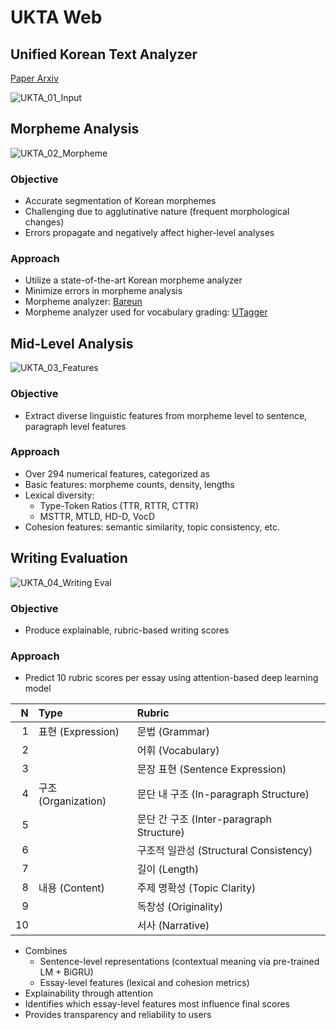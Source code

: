 # UKTA Web  

## Unified Korean Text Analyzer  

[Paper Arxiv](https://arxiv.org/abs/2502.09648)

![UKTA_01_Input](https://github.com/user-attachments/assets/56540368-836a-47c0-958c-0e2a6099277d)

## Morpheme Analysis  

![UKTA_02_Morpheme](https://github.com/user-attachments/assets/e36eca01-c0ff-49da-a7ae-07ec3880e209)

### Objective

- Accurate segmentation of Korean morphemes
- Challenging due to agglutinative nature (frequent morphological changes)
- Errors propagate and negatively affect higher-level analyses

### Approach

- Utilize a state-of-the-art Korean morpheme analyzer
- Minimize errors in morpheme analysis
- Morpheme analyzer: [Bareun](https://bareun.ai/)
- Morpheme analyzer used for vocabulary grading: [UTagger](https://pypi.org/project/pyutagger/)

## Mid-Level Analysis  

![UKTA_03_Features](https://github.com/user-attachments/assets/275b350f-4a42-4110-9245-1b41e8bbc870)

### Objective

- Extract diverse linguistic features from morpheme level to sentence, paragraph level features

### Approach

- Over 294 numerical features, categorized as
- Basic features: morpheme counts, density, lengths
- Lexical diversity:
  - Type-Token Ratios (TTR, RTTR, CTTR)
  - MSTTR, MTLD, HD-D, VocD
- Cohesion features: semantic similarity, topic consistency, etc.

## Writing Evaluation

![UKTA_04_Writing Eval](https://github.com/user-attachments/assets/b6312959-16dc-448f-b0cd-f8d5bc12da45)

### Objective

- Produce explainable, rubric-based writing scores

### Approach

- Predict 10 rubric scores per essay using attention-based deep learning model

| N  | Type           | Rubric                     |
|----:|:--------------|:---------------------------|
| 1  | 표현 (Expression)   | 문법 (Grammar)         |
| 2  |                     | 어휘 (Vocabulary) |
| 3  |                     | 문장 표현 (Sentence Expression) |  
| 4  | 구조 (Organization) | 문단 내 구조 (In-paragraph Structure) |
| 5  |                     | 문단 간 구조 (Inter-paragraph Structure) |
| 6  |                     | 구조적 일관성 (Structural Consistency) |
| 7  |                     | 길이 (Length)   |
| 8  | 내용 (Content)      | 주제 명확성 (Topic Clarity) |
| 9  |                     | 독창성 (Originality) |
| 10 |                     | 서사 (Narrative) |
  
- Combines
  - Sentence-level representations (contextual meaning via pre-trained LM + BiGRU)
  - Essay-level features (lexical and cohesion metrics)
- Explainability through attention
- Identifies which essay-level features most influence final scores
- Provides transparency and reliability to users
